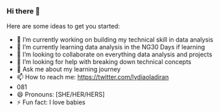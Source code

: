 ### Hi there 👋



Here are some ideas to get you started:

- 🔭 I’m currently working on building my technical skill in data analysis
- 🌱 I’m currently learning data analysis in the NG30 Days if learning
- 👯 I’m looking to collaborate on everything data analysis and projects
- 🤔 I’m looking for help with breaking down technical concepts
- 💬 Ask me about my learning journey
- 📫 How to reach me: https://twitter.com/lydiaoladiran
-    081
- 😄 Pronouns: [SHE/HER/HERS]
- ⚡ Fun fact: I love babies
